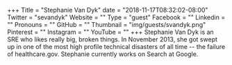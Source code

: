 +++
Title = "Stephanie Van Dyk"
date = "2018-11-17T08:32:02-08:00"
Twitter = "sevandyk"
Website = ""
Type = "guest"
Facebook = ""
Linkedin = ""
Pronouns = ""
GitHub = ""
Thumbnail = "img/guests/svandyk.png"
Pinterest = ""
Instagram = ""
YouTube = ""
+++
Stephanie Van Dyk is an SRE who likes really big, broken things. In November 2013, she got swept up in one of the most high profile technical disasters of all time -- the failure of healthcare.gov. Stephanie currently works on Search at Google.
